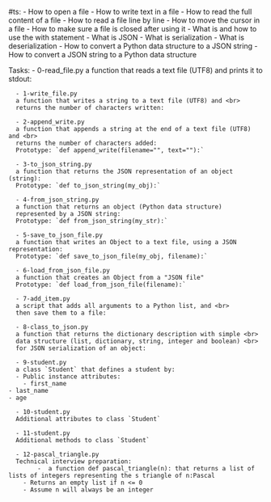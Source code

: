 #ts:
      - How to open a file
      - How to write text in a file
      - How to read the full content of a file
      - How to read a file line by line
      - How to move the cursor in a file
      - How to make sure a file is closed after using it
      - What is and how to use the with statement
      - What is JSON
      - What is serialization
      - What is deserialization
      - How to convert a Python data structure to a JSON string
      - How to convert a JSON string to a Python data structure

 Tasks:
      - 0-read_file.py
      a function that reads a text file (UTF8) and prints it to stdout:

      - 1-write_file.py
      a function that writes a string to a text file (UTF8) and <br>
      returns the number of characters written:

      - 2-append_write.py
      a function that appends a string at the end of a text file (UTF8) and <br>
      returns the number of characters added:
      Prototype: `def append_write(filename="", text=""):`

      - 3-to_json_string.py
      a function that returns the JSON representation of an object (string):
      Prototype: `def to_json_string(my_obj):`

      - 4-from_json_string.py
      a function that returns an object (Python data structure)
      represented by a JSON string:
      Prototype: `def from_json_string(my_str):`

      - 5-save_to_json_file.py
      a function that writes an Object to a text file, using a JSON representation:
      Prototype: `def save_to_json_file(my_obj, filename):`

      - 6-load_from_json_file.py
      a function that creates an Object from a "JSON file"
      Prototype: `def load_from_json_file(filename):`

      - 7-add_item.py
      a script that adds all arguments to a Python list, and <br>
      then save them to a file:

      - 8-class_to_json.py
      a function that returns the dictionary description with simple <br>
      data structure (list, dictionary, string, integer and boolean) <br>
      for JSON serialization of an object:

      - 9-student.py
      a class `Student` that defines a student by:
      - Public instance attributes:
      	- first_name
	- last_name
	- age

      - 10-student.py
      Additional attributes to class `Student`

      - 11-student.py
      Additional methods to class `Student`

      - 12-pascal_triangle.py
      Technical interview preparation:
      		-  a function def pascal_triangle(n): that returns a list of lists of integers representing the s triangle of n:Pascal
		- Returns an empty list if n <= 0
		- Assume n will always be an integer
